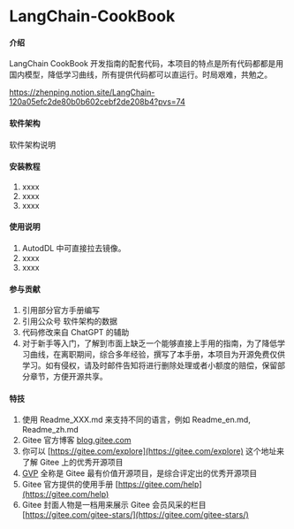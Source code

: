 # LangChain-CookBook 

#### 介绍
LangChain CookBook 开发指南的配套代码，本项目的特点是所有代码都都是用国内模型，降低学习曲线，所有提供代码都可以直运行。时局艰难，共勉之。



https://zhenping.notion.site/LangChain-120a05efc2de80b0b602cebf2de208b4?pvs=74


#### 软件架构
软件架构说明


#### 安装教程

1.  xxxx
2.  xxxx
3.  xxxx

#### 使用说明

1.  AutodDL 中可直接拉去镜像。
2.  xxxx
3.  xxxx

#### 参与贡献

1.  引用部分官方手册编写
2.  引用公众号 软件架构的数据
3.  代码修改来自 ChatGPT 的辅助
4.  对于新手等入门，了解到市面上缺乏一个能够直接上手用的指南，为了降低学习曲线，在离职期间，综合多年经验，撰写了本手册，本项目为开源免费仅供学习。如有侵权，请及时邮件告知将进行删除处理或者小额度的赔偿，保留部分章节，方便开源共享。


#### 特技

1.  使用 Readme\_XXX.md 来支持不同的语言，例如 Readme\_en.md, Readme\_zh.md
2.  Gitee 官方博客 [blog.gitee.com](https://blog.gitee.com)
3.  你可以 [https://gitee.com/explore](https://gitee.com/explore) 这个地址来了解 Gitee 上的优秀开源项目
4.  [GVP](https://gitee.com/gvp) 全称是 Gitee 最有价值开源项目，是综合评定出的优秀开源项目
5.  Gitee 官方提供的使用手册 [https://gitee.com/help](https://gitee.com/help)
6.  Gitee 封面人物是一档用来展示 Gitee 会员风采的栏目 [https://gitee.com/gitee-stars/](https://gitee.com/gitee-stars/)
